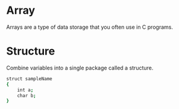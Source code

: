 # Array

Arrays are a type of data storage that you often use in C programs.

# Structure

Combine variables into a single package called a structure.
```bash
struct sampleName
{
    int a;
    char b;
}


```